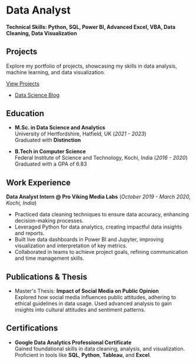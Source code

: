 # Data Analyst

#### Technical Skills: Python, SQL, Power BI, Advanced Excel, VBA, Data Cleaning, Data Visualization

## Projects
Explore my portfolio of projects, showcasing my skills in data analysis, machine learning, and data visualization.

[View Projects](projects.md)

- [Data Science Blog](https://medium.com/@alenjose59)

## Education
- **M.Sc. in Data Science and Analytics**  
  University of Hertfordshire, Hatfield, UK (_2021 - 2023_)  
  Graduated with **Distinction**

- **B.Tech in Computer Science**  
  Federal Institute of Science and Technology, Kochi, India (_2016 - 2020_)  
  Graduated with a GPA of 6.83

## Work Experience
**Data Analyst Intern @ Pro Viking Media Labs** (_October 2019 - March 2020, Kochi, India_)  
- Practiced data cleaning techniques to ensure data accuracy, enhancing decision-making processes.
- Leveraged Python for data analytics, creating impactful data insights and reports.
- Built live data dashboards in Power BI and Jupyter, improving visualization and interpretation of key metrics.
- Collaborated in teams to achieve project goals, refining communication and time management skills.

## Publications & Thesis
- Master's Thesis: **Impact of Social Media on Public Opinion**  
  Explored how social media influences public attitudes, adhering to ethical guidelines in data usage. Used advanced analysis to gain insights into cultural attitudes and sentiment patterns.

## Certifications
- **Google Data Analytics Professional Certificate**  
  Gained foundational skills in data cleaning, analysis, and visualization. Proficient in tools like **SQL**, **Python**, **Tableau**, and **Excel**.


<div class="clear-float">
  <!-- The GitHub or other links displayed here will now appear below the image -->
</div>


